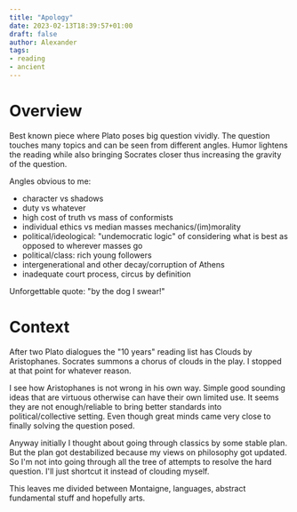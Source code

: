 ```yaml
---
title: "Apology"
date: 2023-02-13T18:39:57+01:00
draft: false
author: Alexander
tags:
- reading
- ancient
---
```


# Overview

Best known piece where Plato poses big question vividly.
The question touches many topics and can be seen from different angles.
Humor lightens the reading while also bringing Socrates closer
thus increasing the gravity of the question.

Angles obvious to me:
- character vs shadows
- duty vs whatever
- high cost of truth vs mass of conformists
- individual ethics vs median masses mechanics/(im)morality
- political/ideological: "undemocratic logic" of considering what is best as opposed to wherever masses go
- political/class: rich young followers
- intergenerational and other decay/corruption of Athens
- inadequate court process, circus by definition

Unforgettable quote: "by the dog I swear!"

# Context

After two Plato dialogues the "10 years" reading list has Clouds by Aristophanes.
Socrates summons a chorus of clouds in the play.
I stopped at that point for whatever reason.

I see how Aristophanes is not wrong in his own way.
Simple good sounding ideas that are virtuous otherwise can have their own limited use.
It seems they are not enough/reliable to bring better standards into political/collective setting. Even though great minds came very close to finally solving the question posed.

Anyway initially I thought about going through classics by some stable plan.
But the plan got destabilized because my views on philosophy got updated.
So I'm not into going through all the tree of attempts to resolve the hard question.
I'll just shortcut it instead of clouding myself.

This leaves me divided between Montaigne, languages, abstract fundamental stuff and hopefully arts.

